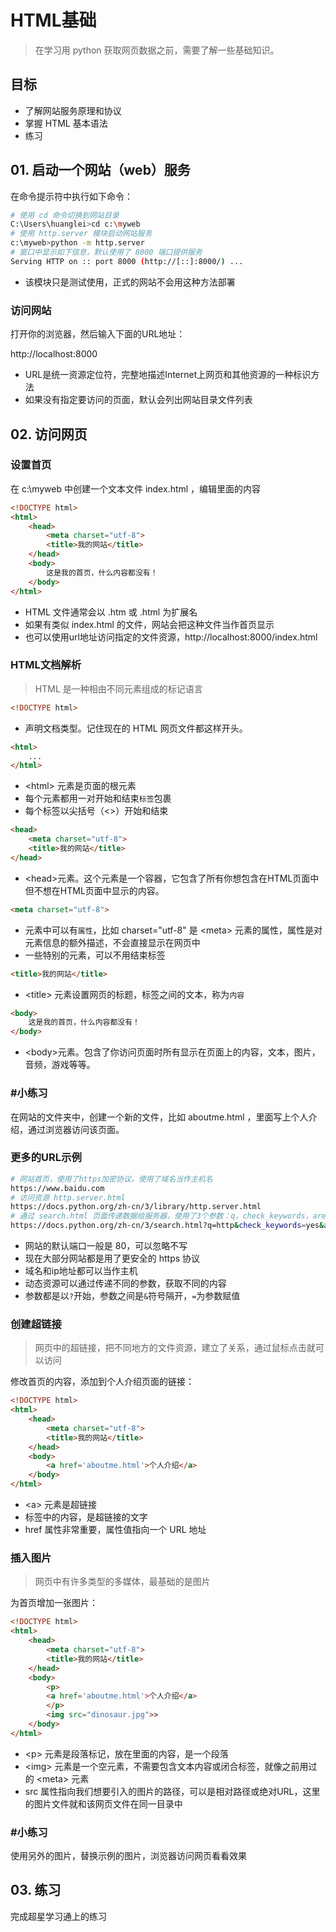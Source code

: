 # HTML基础

> 在学习用 python 获取网页数据之前，需要了解一些基础知识。

## 目标

* 了解网站服务原理和协议
* 掌握 HTML 基本语法
* 练习

## 01. 启动一个网站（web）服务

在命令提示符中执行如下命令：
```sh
# 使用 cd 命令切换到网站目录
C:\Users\huanglei>cd c:\myweb
# 使用 http.server 模块启动网站服务
c:\myweb>python -m http.server 
# 窗口中显示如下信息，默认使用了 8000 端口提供服务
Serving HTTP on :: port 8000 (http://[::]:8000/) ...
```
- 该模块只是测试使用，正式的网站不会用这种方法部署

### 访问网站
打开你的浏览器，然后输入下面的URL地址：

http://localhost:8000

- URL是统一资源定位符，完整地描述Internet上网页和其他资源的一种标识方法
- 如果没有指定要访问的页面，默认会列出网站目录文件列表

## 02. 访问网页

### 设置首页
在 c:\myweb 中创建一个文本文件 index.html ，编辑里面的内容

```html
<!DOCTYPE html>
<html>
    <head>
        <meta charset="utf-8">
        <title>我的网站</title>
    </head>
    <body>
        这是我的首页，什么内容都没有！
    </body>
</html>
```
- HTML 文件通常会以 .htm 或 .html 为扩展名
- 如果有类似 index.html 的文件，网站会把这种文件当作首页显示
- 也可以使用url地址访问指定的文件资源，http://localhost:8000/index.html

### HTML文档解析
> HTML 是一种相由不同元素组成的标记语言
```html
<!DOCTYPE html>
```
- 声明文档类型。记住现在的 HTML 网页文件都这样开头。
```html
<html>
    ...
</html>
```
- \<html\> 元素是页面的根元素
- 每个元素都用一对开始和结束`标签`包裹
- 每个标签以尖括号（<>）开始和结束

```html
<head>
    <meta charset="utf-8">
    <title>我的网站</title>
</head>
```
- \<head\>元素。这个元素是一个容器，它包含了所有你想包含在HTML页面中但不想在HTML页面中显示的内容。

```html
<meta charset="utf-8">
```
- 元素中可以有`属性`，比如 charset="utf-8" 是 \<meta\> 元素的属性，属性是对元素信息的额外描述，不会直接显示在网页中
- 一些特别的元素，可以不用结束标签

```html
<title>我的网站</title>
```
- \<title\> 元素设置网页的标题，标签之间的文本，称为`内容`

```html
<body>
    这是我的首页，什么内容都没有！
</body>
```
- \<body\>元素。包含了你访问页面时所有显示在页面上的内容，文本，图片，音频，游戏等等。

### #小练习
在网站的文件夹中，创建一个新的文件，比如 aboutme.html ，里面写上个人介绍，通过浏览器访问该页面。

### 更多的URL示例

```sh
# 网站首页，使用了https加密协议，使用了域名当作主机名
https://www.baidu.com
# 访问资源 http.server.html
https://docs.python.org/zh-cn/3/library/http.server.html
# 通过 search.html 页面传递数据给服务器，使用了3个参数：q，check_keywords，area
https://docs.python.org/zh-cn/3/search.html?q=http&check_keywords=yes&area=default
```
- 网站的默认端口一般是 80，可以忽略不写
- 现在大部分网站都是用了更安全的 https 协议
- 域名和ip地址都可以当作主机
- 动态资源可以通过传递不同的参数，获取不同的内容
- 参数都是以`?`开始，参数之间是`&`符号隔开，`=`为参数赋值

### 创建超链接
> 网页中的超链接，把不同地方的文件资源，建立了关系，通过鼠标点击就可以访问

修改首页的内容，添加到个人介绍页面的链接：
```html
<!DOCTYPE html>
<html>
    <head>
        <meta charset="utf-8">
        <title>我的网站</title>
    </head>
    <body>
        <a href='aboutme.html'>个人介绍</a>
    </body>
</html>
```

- \<a\> 元素是超链接
- 标签中的内容，是超链接的文字
- href 属性非常重要，属性值指向一个 URL 地址

### 插入图片
> 网页中有许多类型的多媒体，最基础的是图片

为首页增加一张图片：
```html
<!DOCTYPE html>
<html>
    <head>
        <meta charset="utf-8">
        <title>我的网站</title>
    </head>
    <body>
        <p>
        <a href='aboutme.html'>个人介绍</a>
        </p>
        <img src="dinosaur.jpg">>
    </body>
</html>
```
- \<p\> 元素是段落标记，放在里面的内容，是一个段落
- \<img\> 元素是一个空元素，不需要包含文本内容或闭合标签，就像之前用过的 \<meta\> 元素
- src 属性指向我们想要引入的图片的路径，可以是相对路径或绝对URL，这里的图片文件就和该网页文件在同一目录中

### #小练习
使用另外的图片，替换示例的图片，浏览器访问网页看看效果

## 03. 练习

完成超星学习通上的练习
